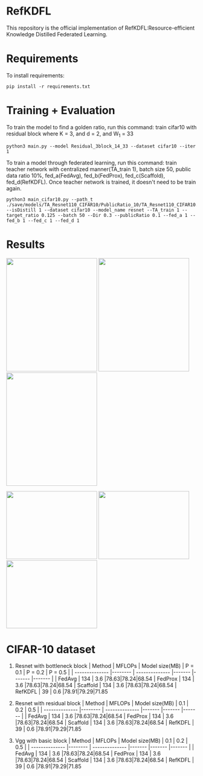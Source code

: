 # RefKDFL
This repository is the official implementation of RefKDFL:Resource-efficient Knowledge Distilled Federated Learning.

# Requirements
To install requirements:

```setup
pip install -r requirements.txt
```

# Training + Evaluation

To train the model to find a golden ratio, run this command: train cifar10 with residual block where K = 3, and d = 2, and W<sub>1</sub> = 33
```train model
python3 main.py --model Residual_3block_14_33 --dataset cifar10 --iter 1
```

To train a model through federated learning, run this command: train teacher network with centralized manner(TA_train 1), batch size 50, public data ratio 10%, fed_a(FedAvg), fed_b(FedProx), fed_c(Scaffold), fed_d(RefKDFL). Once teacher network is trained, it doesn't need to be train again.
```train FL
python3 main_cifar10.py --path_t ./save/models/TA_Resnet110_CIFAR10/PublicRatio_10/TA_Resnet110_CIFAR10.pth --isDistill 1 --dataset cifar10 --model_name resnet --TA_train 1 --target_ratio 0.125 --batch 50 --Dir 0.3 --publicRatio 0.1 --fed_a 1 --fed_b 1 --fed_c 1 --fed_d 1
```

# Results
<p float="left">
<img src="https://user-images.githubusercontent.com/91996704/236240591-65b5f062-796b-4261-878a-0e28ff89d714.PNG" width="240" height="300">
<img src="https://user-images.githubusercontent.com/91996704/236240614-d84af1d3-931f-4d9b-99fe-5219be0e4655.PNG" width="240" height="300">
<img src="https://user-images.githubusercontent.com/91996704/236240486-75d63bc3-941c-495a-b5c5-bbb7fa4e4941.PNG" width="240" height="300">
</p>

<p float="left">
<img src="https://user-images.githubusercontent.com/91996704/236241012-ff19a62b-44dd-4220-951c-2a489c22c3d8.PNG" width="240" height="180">
<img src="https://user-images.githubusercontent.com/91996704/236241056-e0cd8a20-0bfd-43b4-b3b0-8e6620cca393.PNG" width="240" height="180">
<img src="https://user-images.githubusercontent.com/91996704/236241092-d887c037-946f-4240-954b-282acf83241b.PNG" width="240" height="180">
</p>

# CIFAR-10 dataset
1. Resnet with bottleneck block
| Method         | MFLOPs  | Model size(MB) | P = 0.1  | P = 0.2  | P = 0.5 | 
| -------------- |-------- | -------------- |------- |------- |------- |
| FedAvg   |     134         |      3.6       |78.63|78.24|68.54
| FedProx |     134         |      3.6       |78.63|78.24|68.54
| Scaffold  |       134         |      3.6        |78.63|78.24|68.54
| RefKDFL  |       39         |      0.6        |78.91|79.29|71.85

2. Resnet with residual block
| Method         | MFLOPs  | Model size(MB) | 0.1  | 0.2  | 0.5 | 
| -------------- |-------- | -------------- |------- |------- |------- |
| FedAvg   |     134         |      3.6       |78.63|78.24|68.54
| FedProx |     134         |      3.6       |78.63|78.24|68.54
| Scaffold  |       134         |      3.6        |78.63|78.24|68.54
| RefKDFL  |       39         |      0.6        |78.91|79.29|71.85

3. Vgg with basic block
| Method         | MFLOPs  | Model size(MB) | 0.1  | 0.2  | 0.5 | 
| -------------- |-------- | -------------- |------- |------- |------- |
| FedAvg   |     134         |      3.6       |78.63|78.24|68.54
| FedProx |     134         |      3.6       |78.63|78.24|68.54
| Scaffold  |       134         |      3.6        |78.63|78.24|68.54
| RefKDFL  |       39         |      0.6        |78.91|79.29|71.85




